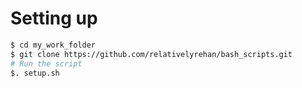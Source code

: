 # Setting up

```sh
$ cd my_work_folder
$ git clone https://github.com/relativelyrehan/bash_scripts.git
# Run the script
$. setup.sh
```
